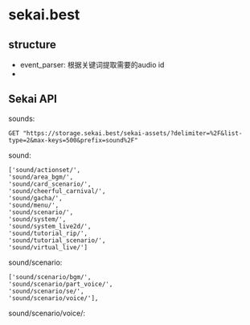 # sekai.best

## structure

- event_parser: 根据关键词提取需要的audio id
- 





## Sekai API


sounds:
```
GET "https://storage.sekai.best/sekai-assets/?delimiter=%2F&list-type=2&max-keys=500&prefix=sound%2F"
```
sound:
```
['sound/actionset/', 
'sound/area_bgm/', 
'sound/card_scenario/', 
'sound/cheerful_carnival/', 
'sound/gacha/', 
'sound/menu/', 
'sound/scenario/', 
'sound/system/', 
'sound/system_live2d/', 
'sound/tutorial_rip/', 
'sound/tutorial_scenario/', 
'sound/virtual_live/']
```
sound/scenario:
```
['sound/scenario/bgm/', 
'sound/scenario/part_voice/', 
'sound/scenario/se/', 
'sound/scenario/voice/'], 
```
sound/scenario/voice/:
```

```